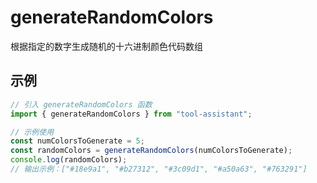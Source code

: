 # generateRandomColors

根据指定的数字生成随机的十六进制颜色代码数组

## 示例

```javascript
// 引入 generateRandomColors 函数
import { generateRandomColors } from "tool-assistant";

// 示例使用
const numColorsToGenerate = 5;
const randomColors = generateRandomColors(numColorsToGenerate);
console.log(randomColors);
// 输出示例：["#18e9a1", "#b27312", "#3c09d1", "#a50a63", "#763291"]
```
